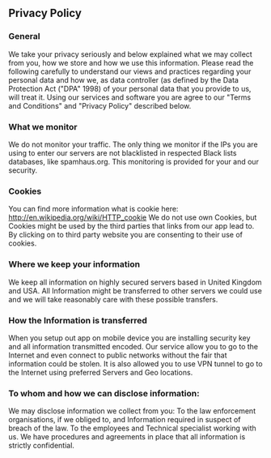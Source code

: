 ## Privacy Policy

### General

We take your privacy seriously and below explained what we may collect from
you, how we store and how we use this information. Please read the following
carefully to understand our views and practices regarding your personal data
and how we, as data controller (as defined by the Data Protection Act ("DPA"
1998) of your personal data that you provide to us, will treat it. Using our
services and software you are agree to our "Terms and Conditions" and "Privacy
Policy" described below.

### What we monitor

We do not monitor your traffic. The only thing we monitor if the IPs you are
using to enter our servers are not blacklisted in respected Black lists
databases, like spamhaus.org. This monitoring is provided for your and our
security.

### Cookies

You can find more information what is cookie here:
http://en.wikipedia.org/wiki/HTTP_cookie We do not use own Cookies, but
Cookies might be used by the third parties that links from our app lead to. By
clicking on to third party website you are consenting to their use of cookies.

### Where we keep your information

We keep all information on highly secured servers based in United Kingdom and
USA. All Information might be transferred to other servers we could use and we
will take reasonably care with these possible transfers.

### How the Information is transferred

When you setup out app on mobile device you are installing security key and
all information transmitted encoded. Our service allow you to go to the
Internet and even connect to public networks without the fair that information
could be stolen. It is also allowed you to use VPN tunnel to go to the
Internet using preferred Servers and Geo locations.

###  To whom and how we can disclose information:

We may disclose information we collect from you: To the law enforcement
organisations, if we obliged to, and Information required in suspect of breach
of the law. To the employees and Technical specialist working with us. We have
procedures and agreements in place that all information is strictly
confidential.

